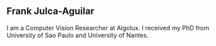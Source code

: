 ## Frank Julca-Aguilar

I am a Computer Vision Researcher at Algolux. I received my PhD from University of Sao Paulo and University of Nantes.

